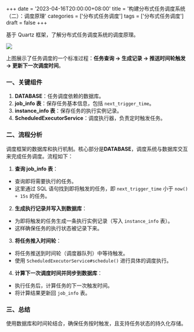 +++
date = '2023-04-16T20:00:00+08:00'
title = '构建分布式任务调度系统（二）：调度原理'
categories = ['分布式任务调度']
tags = ['分布式任务调度']
draft = false
+++

基于 Quartz 框架，了解分布式任务调度系统的调度原理。
<!--more-->

![](https://exknk14n7b.feishu.cn/space/api/box/stream/download/asynccode/?code=OTI5NWZhZTYzODhhOTFmOGJmN2Q1OTc2ZDQ4Y2JmY2RfMU9lNjZXVDduekwyeVo2clNXRkx4SDRmTThVUThZU1ZfVG9rZW46QXR4d2JxQjN5b1ZwcFd4OENVYmN4ajRMbndkXzE3MzQzNjg1Mjg6MTczNDM3MjEyOF9WNA)

上图展示了任务调度的一个标准过程：**任务查询 → 生成记录 → 推送时间轮触发 → 更新下一次调度时间**。

### 一、关键组件

1. **DATABASE**：任务调度依赖的数据库。
2. **job_info 表**：保存任务基本信息，包括 `next_trigger_time`。
3. **instance_info 表**：保存任务的执行实例记录。
4. **ScheduledExecutorService**：调度执行器，负责定时触发任务。

### 二、流程分析

调度框架的数据库和执行机制。核心部分是**DATABASE**，调度系统与数据库交互来完成任务调度。流程如下：

1. **查询 job_info 表**：
- 查询即将需要执行的任务。
- 这里通过 SQL 语句找到即将触发的任务，即 `next_trigger_time` 小于 `now() + 15s` 的任务。

2. **生成执行记录并写入到数据库**：
- 为即将触发的任务生成一条执行实例记录（写入 `instance_info` 表）。
- 这样确保任务的执行状态被记录下来。

3. **将任务推入时间轮**：
- 将任务推送到时间轮（调度器队列）中等待触发。
- 使用 `ScheduledExecutorService#schedule()` 进行具体的调度执行。

4. **计算下一次调度时间并同步到数据库**：
- 执行任务后，计算任务的下一次触发时间。
- 将计算结果更新回 `job_info` 表。

### 三、总结
使用数据库和时间轮结合，确保任务按时触发，且支持任务状态的持久化存储。